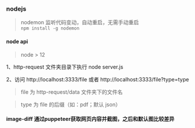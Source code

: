 ### nodejs

>nodemon 监听代码变动，自动重启，无需手动重启  
`npm install -g nodemon`

#### node api

> node > 12

1、http-request 文件夹目录下执行 node server.js

2、访问 http://localhost:3333/file 或者 http://localhost:3333/file?type=type

> file 为 http-request/data 文件夹下的文件名

> type 为 file 的后缀（如：pdf；默认 json）


#### image-diff 通过puppeteer获取网页内容并截图，之后和默认图比较差异
